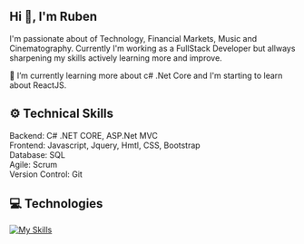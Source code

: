 ## Hi 👋, I'm Ruben

<p dir=auto>
	I'm passionate about of Technology, Financial Markets, Music and Cinematography.
	Currently I'm working as a FullStack Developer but allways sharpening my skills actively learning more and improve.
</p>

 🌱 I’m currently learning more about c# .Net Core and I'm starting to learn about ReactJS.

## ⚙️ Technical Skills
<p dir=auto>
	Backend: C# .NET CORE, ASP.Net MVC
	<br>
	Frontend: Javascript, Jquery, Hmtl, CSS, Bootstrap
	<br>
	Database: SQL
	<br>
	Agile: Scrum
	<br>
	Version Control: Git
</p>

## 💻 Technologies

[![My Skills](https://skillicons.dev/icons?i=cs,dotnet,js,jquery,react,html,css,bootstrap,git,github)](https://skillicons.dev)


<!--
**rubenfpinto/rubenfpinto** is a ✨ _special_ ✨ repository because its `README.md` (this file) appears on your GitHub profile.

Here are some ideas to get you started:

- 🔭 I’m currently working on ...
- 🌱 I’m currently learning ...
- 👯 I’m looking to collaborate on ...
- 🤔 I’m looking for help with ...
- 💬 Ask me about ...
- 📫 How to reach me: ...
- 😄 Pronouns: ...
- ⚡ Fun fact: ...
-->
